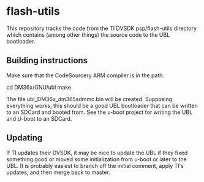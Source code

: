 # flash-utils

This repository tracks the code from the TI DVSDK psp/flash-utils directory
which contains (among other things) the source code to the UBL bootloader.

## Building instructions

Make sure that the CodeSourcery ARM compiler is in the path.

cd DM36x/GNU/ubl
make

The file ubl_DM36x_dm365sdmmc.bin will be created. Supposing everything works,
this should be a good UBL bootloader that can be written to an SDCard and
booted from. See the u-boot project for writing the UBL and U-boot to an
SDCard.

## Updating

If TI updates their DVSDK, it may be nice to update the UBL if they fixed
something good or moved some initialization from u-boot or later to the UBL. It
is probably easiest to branch off the initial comment, apply TI's updates, and
then merge back to master. 

